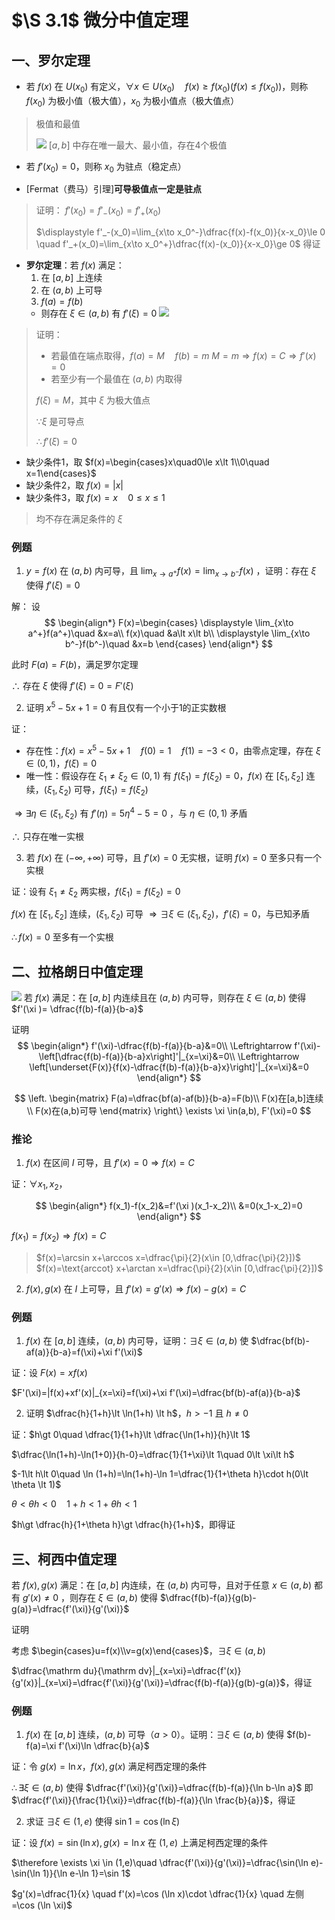# $\S 3.1$ 微分中值定理
## 一、罗尔定理
* 若 $f(x)$ 在 $U(x_0)$ 有定义，$\forall x\in U(x_0) \quad f(x)\ge f(x_0)(f(x)\le f(x_0))$，则称 $f(x_0)$ 为极小值（极大值），$x_0$ 为极小值点（极大值点）
> 极值和最值
>
> ![](https://gitee.com/jason_ren/advanced-math-note/raw/main/assets/3/31jizhi.png)
> $[a,b]$ 中存在唯一最大、最小值，存在4个极值

* 若 $f'(x_0)=0$，则称 $x_0$ 为驻点（稳定点）

* [Fermat（费马）引理]**可导极值点一定是驻点**
> 证明：
> $f'(x_0)=f'_-(x_0)=f'_+(x_0)$
>
> $\displaystyle f'_-(x_0)=\lim_{x\to x_0^-}\dfrac{f(x)-f(x_0)}{x-x_0}\le 0 \quad f'_+(x_0)=\lim_{x\to x_0^+}\dfrac{f(x)-(x_0)}{x-x_0}\ge 0$
> 得证

* **罗尔定理**：若 $f(x)$ 满足：
  1. 在 $[a,b]$ 上连续
  2. 在 $(a,b)$ 上可导
  3. $f(a)=f(b)$
  * 则存在 $\xi \in (a,b)$ 有 $f'(\xi )=0$
![](https://gitee.com/jason_ren/advanced-math-note/raw/main/assets/3/31lall.png)
> 证明：
> * 若最值在端点取得，$f(a)=M\quad f(b)=m$
> $M=m\Rightarrow f(x)=C\Rightarrow f'(x)=0$
> * 若至少有一个最值在 $(a,b)$ 内取得
>
> $f(\xi )=M$，其中 $\xi$ 为极大值点
>
> $\because \xi$ 是可导点
>
> $\therefore f'(\xi) =0$

* 缺少条件1，取 $f(x)=\begin{cases}x\quad0\le x\lt 1\\0\quad x=1\end{cases}$
* 缺少条件2，取 $f(x)=|x|$
* 缺少条件3，取 $f(x)=x\quad 0\le x\le 1$
> 均不存在满足条件的 $\xi$

### 例题
1. $y=f(x)$ 在 $(a,b)$ 内可导，且 $\displaystyle \lim_{x\to a^+}f(x)=\lim_{x\to b^-}f(x)$ ，证明：存在 $\xi$ 使得 $f'(\xi )=0$

解：
设
$$
\begin{align*}
F(x)=\begin{cases}
\displaystyle \lim_{x\to a^+}f(a^+)\quad &x=a\\
f(x)\quad &a\lt x\lt b\\
\displaystyle \lim_{x\to b^-}f(b^-)\quad &x=b
\end{cases}
\end{align*}
$$

此时 $F(a)=F(b)$，满足罗尔定理

$\therefore$ 存在 $\xi$ 使得 $f'(\xi )=0=F'(\xi )$

2. 证明 $x^5-5x+1=0$ 有且仅有一个小于1的正实数根

证：
* 存在性：$f(x)=x^5-5x+1\quad f(0)=1\quad f(1)=-3\lt 0$，由零点定理，存在 $\xi \in (0,1)$，$f(\xi )=0$
* 唯一性：假设存在 $\xi_1 \ne \xi_2 \in (0,1)$ 有 $f(\xi_1)=f(\xi_2)=0$，$f(x)$ 在 $[\xi_1,\xi_2]$ 连续，$(\xi_1,\xi_2)$ 可导，$f(\xi_1)=f(\xi_2)$

$\Rightarrow \exists \eta \in (\xi_1,\xi_2)$ 有 $f'(\eta )=5\eta^4 -5=0$ ，与 $\eta \in (0,1)$ 矛盾

$\therefore$ 只存在唯一实根

3. 若 $f(x)$ 在 $(-\infty ,+\infty)$ 可导，且 $f'(x)=0$ 无实根，证明 $f(x)=0$ 至多只有一个实根

证：设有 $\xi_1 \ne \xi_2$ 两实根，$f(\xi_1)=f(\xi_2)=0$

$f(x)$ 在 $[\xi_1,\xi_2]$ 连续，$(\xi_1,\xi_2)$ 可导 $\Rightarrow \exists \xi \in (\xi_1,\xi_2)$，$f'(\xi)=0$，与已知矛盾

$\therefore f(x)=0$ 至多有一个实根

## 二、拉格朗日中值定理
![](https://gitee.com/jason_ren/advanced-math-note/raw/main/assets/3/31lagrange.png)
若 $f(x)$ 满足：在 $[a,b]$ 内连续且在 $(a,b)$ 内可导，则存在 $\xi \in(a,b)$ 使得 $f'(\xi )= \dfrac{f(b)-f(a)}{b-a}$

证明
$$
\begin{align*}
f'(\xi)-\dfrac{f(b)-f(a)}{b-a}&=0\\
\Leftrightarrow f'(\xi)-\left[\dfrac{f(b)-f(a)}{b-a}x\right]'|_{x=\xi}&=0\\
\Leftrightarrow \left[\underset{F(x)}{f(x)-\dfrac{f(b)-f(a)}{b-a}x}\right]'|_{x=\xi}&=0
\end{align*}
$$

$$
\left.
\begin{matrix}
F(a)=\dfrac{bf(a)-af(b)}{b-a}=F(b)\\
F(x)在[a,b]连续 \\
F(x)在(a,b)可导
\end{matrix}
\right\}
\exists \xi \in(a,b), F'(\xi)=0
$$

### 推论
1. $f(x)$ 在区间 $I$ 可导，且 $f'(x)=0 \Rightarrow f(x)=C$

证：$\forall x_1,x_2$，

$$
\begin{align*}
f(x_1)-f(x_2)&=f'(\xi )(x_1-x_2)\\
&=0(x_1-x_2)=0
\end{align*}
$$

$f(x_1)=f(x_2) \Rightarrow f(x)=C$

> $f(x)=\arcsin x+\arccos x=\dfrac{\pi}{2}(x\in [0,\dfrac{\pi}{2}])$
> $f(x)=\text{arccot} x+\arctan x=\dfrac{\pi}{2}(x\in [0,\dfrac{\pi}{2}])$

2. $f(x),g(x)$ 在 $I$ 上可导，且 $f'(x)=g'(x) \Rightarrow f(x)-g(x)=C$
### 例题
1. $f(x)$ 在 $[a,b]$ 连续，$(a,b)$ 内可导，证明：$\exists \xi \in(a,b)$ 使 $\dfrac{bf(b)-af(a)}{b-a}=f(\xi)+\xi f'(\xi)$

证：设 $F(x)=xf(x)$

$F'(\xi)=|f(x)+xf'(x)|_{x=\xi}=f(\xi)+\xi f'(\xi)=\dfrac{bf(b)-af(a)}{b-a}$

2. 证明 $\dfrac{h}{1+h}\lt \ln(1+h) \lt h$，$h\gt -1$ 且 $h\ne 0$

证：$h\gt 0\quad \dfrac{1}{1+h}\lt \dfrac{\ln(1+h)}{h}\lt 1$

$\dfrac{\ln(1+h)-\ln(1+0)}{h-0}=\dfrac{1}{1+\xi}\lt 1\quad 0\lt \xi\lt h$

$-1\lt h\lt 0\quad \ln (1+h)=\ln(1+h)-\ln 1=\dfrac{1}{1+\theta h}\cdot h(0\lt \theta \lt 1)$

$\theta \lt \theta h\lt 0 \quad 1+h\lt 1+\theta h\lt 1$

$h\gt \dfrac{h}{1+\theta h}\gt \dfrac{h}{1+h}$，即得证

## 三、柯西中值定理
若 $f(x),g(x)$ 满足：在 $[a,b]$ 内连续，在 $(a,b)$ 内可导，且对于任意 $x\in(a,b)$ 都有 $g'(x)\ne 0$ ，则存在 $\xi \in(a,b)$ 使得 $\dfrac{f(b)-f(a)}{g(b)-g(a)}=\dfrac{f'(\xi)}{g'(\xi)}$

证明

考虑 $\begin{cases}u=f(x)\\v=g(x)\end{cases}$，$\exists \xi \in(a,b)$

$\dfrac{\mathrm du}{\mathrm dv}|_{x=\xi}=\dfrac{f'(x)}{g'(x)}|_{x=\xi}=\dfrac{f'(\xi)}{g'(\xi)}=\dfrac{f(b)-f(a)}{g(b)-g(a)}$，得证

### 例题
1. $f(x)$ 在 $[a,b]$ 连续，$(a,b)$ 可导（$a\gt 0$）。证明：$\exists \xi \in(a,b)$ 使得 $f(b)-f(a)=\xi f'(\xi)\ln \dfrac{b}{a}$

证：令 $g(x)=\ln x$，$f(x),g(x)$ 满足柯西定理的条件

$\therefore \exists \xi \in(a,b)$ 使得 $\dfrac{f'(\xi)}{g'(\xi)}=\dfrac{f(b)-f(a)}{\ln b-\ln a}$ 即 $\dfrac{f'(\xi)}{\frac{1}{\xi}}=\dfrac{f(b)-f(a)}{\ln \frac{b}{a}}$，得证

2. 求证 $\exists \xi \in(1,e)$ 使得 $\sin 1=\cos (\ln \xi)$

证：设 $f(x)=\sin(\ln x),g(x)=\ln x$ 在 $(1,e)$ 上满足柯西定理的条件

$\therefore \exists \xi \in (1,e)\quad \dfrac{f'(\xi)}{g'(\xi)}=\dfrac{\sin(\ln e)-\sin(\ln 1)}{\ln e-\ln 1}=\sin 1$

$g'(x)=\dfrac{1}{x} \quad f'(x)=\cos (\ln x)\cdot \dfrac{1}{x} \quad 左侧=\cos (\ln \xi)$
